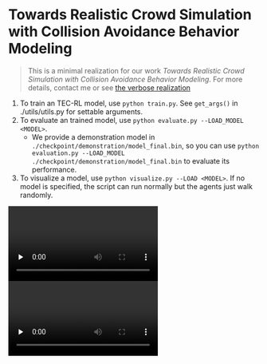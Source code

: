 # Towards Realistic Crowd Simulation with Collision Avoidance Behavior Modeling

> This is a minimal realization for our work *Towards Realistic Crowd Simulation with Collision Avoidance Behavior Modeling*.
> For more details, contact me or see [the verbose realization](https://github.com/yuzhTHU/RL4Pedsim)

<!-- ## TTC-MD Domain Transform Algorithm for Collision Avoidance Process Detection -->

1. To train an TEC-RL model, use `python train.py`. See `get_args()` in ./utils/utils.py for settable arguments.
2. To evaluate an trained model, use `python evaluate.py --LOAD_MODEL <MODEL>`.
    - We provide a demonstration model in `./checkpoint/demonstration/model_final.bin`, so you can use `python evaluation.py --LOAD_MODEL ./checkpoint/demonstration/model_final.bin` to evaluate its performance.
3. To visualize a model, use `python visualize.py --LOAD <MODEL>`. If no model is specified, the script can run normally but the agents just walk randomly.

<video id="video" controls="" preload="none" poster="">
    <source id="mp4" src="./assets/demo1.mp4" type="video/mp4">
</video>

<video id="video" controls="" preload="none" poster="">
    <source id="mp4" src="./assets/demo2.mp4" type="video/mp4">
</video>
